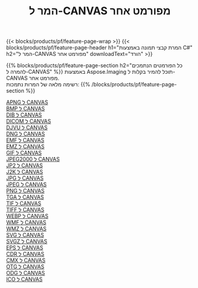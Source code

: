 ﻿---
title: המר ל-CANVAS מפורמט אחר 
weight: 3920
url: /he/net/conversion/to/canvas 
lang: he
langdirlevel: 2
locales: zh-hans,ja,it,ru,de,es,fr,nl,id,lt,pl,pt,vi,tr,ko,zh-hant,ar,hi,th,sv,cs,uk,he
description: באמצעות Aspose.Imaging תוכל להמיר בקלות ל-CANVAS מפורמט אחר
---

{{< blocks/products/pf/feature-page-wrap >}}
{{< blocks/products/pf/feature-page-header h1="המרת קבצי תמונה באמצעות C#" h2="המר ל-CANVAS מפורמט אחר" downloadText="הורד" >}}


{{% blocks/products/pf/feature-page-section  h2="כל הפורמטים הנתמכים להמרה ל-CANVAS" %}}
באמצעות Aspose.Imaging תוכל להמיר בקלות ל-CANVAS מפורמט אחר.
<br/>
רשימה מלאה של המרות נתמכות:
{{% /blocks/products/pf/feature-page-section %}}
<div class="container-fluid productfamilypage bg-gray">
    <div class="convertypes bg-gray agp-content section">
        <div class="container">
		<div class="row other-converters">
		    <div class='col-md-2 other-converter remove-lp remove-rp'><a href="/imaging/he/net/conversion/apng-to-canvas" >APNG ל CANVAS</a></div>
<div class='col-md-2 other-converter remove-lp remove-rp'><a href="/imaging/he/net/conversion/bmp-to-canvas" >BMP ל CANVAS</a></div>
<div class='col-md-2 other-converter remove-lp remove-rp'><a href="/imaging/he/net/conversion/dib-to-canvas" >DIB ל CANVAS</a></div>
<div class='col-md-2 other-converter remove-lp remove-rp'><a href="/imaging/he/net/conversion/dicom-to-canvas" >DICOM ל CANVAS</a></div>
<div class='col-md-2 other-converter remove-lp remove-rp'><a href="/imaging/he/net/conversion/djvu-to-canvas" >DJVU ל CANVAS</a></div>
<div class='col-md-2 other-converter remove-lp remove-rp'><a href="/imaging/he/net/conversion/dng-to-canvas" >DNG ל CANVAS</a></div>
<div class='col-md-2 other-converter remove-lp remove-rp'><a href="/imaging/he/net/conversion/emf-to-canvas" >EMF ל CANVAS</a></div>
<div class='col-md-2 other-converter remove-lp remove-rp'><a href="/imaging/he/net/conversion/emz-to-canvas" >EMZ ל CANVAS</a></div>
<div class='col-md-2 other-converter remove-lp remove-rp'><a href="/imaging/he/net/conversion/gif-to-canvas" >GIF ל CANVAS</a></div>
<div class='col-md-2 other-converter remove-lp remove-rp'><a href="/imaging/he/net/conversion/jpeg2000-to-canvas" >JPEG2000 ל CANVAS</a></div>
<div class='col-md-2 other-converter remove-lp remove-rp'><a href="/imaging/he/net/conversion/jp2-to-canvas" >JP2 ל CANVAS</a></div>
<div class='col-md-2 other-converter remove-lp remove-rp'><a href="/imaging/he/net/conversion/j2k-to-canvas" >J2K ל CANVAS</a></div>
<div class='col-md-2 other-converter remove-lp remove-rp'><a href="/imaging/he/net/conversion/jpg-to-canvas" >JPG ל CANVAS</a></div>
<div class='col-md-2 other-converter remove-lp remove-rp'><a href="/imaging/he/net/conversion/jpeg-to-canvas" >JPEG ל CANVAS</a></div>
<div class='col-md-2 other-converter remove-lp remove-rp'><a href="/imaging/he/net/conversion/png-to-canvas" >PNG ל CANVAS</a></div>
<div class='col-md-2 other-converter remove-lp remove-rp'><a href="/imaging/he/net/conversion/tga-to-canvas" >TGA ל CANVAS</a></div>
<div class='col-md-2 other-converter remove-lp remove-rp'><a href="/imaging/he/net/conversion/tif-to-canvas" >TIF ל CANVAS</a></div>
<div class='col-md-2 other-converter remove-lp remove-rp'><a href="/imaging/he/net/conversion/tiff-to-canvas" >TIFF ל CANVAS</a></div>
<div class='col-md-2 other-converter remove-lp remove-rp'><a href="/imaging/he/net/conversion/webp-to-canvas" >WEBP ל CANVAS</a></div>
<div class='col-md-2 other-converter remove-lp remove-rp'><a href="/imaging/he/net/conversion/wmf-to-canvas" >WMF ל CANVAS</a></div>
<div class='col-md-2 other-converter remove-lp remove-rp'><a href="/imaging/he/net/conversion/wmz-to-canvas" >WMZ ל CANVAS</a></div>
<div class='col-md-2 other-converter remove-lp remove-rp'><a href="/imaging/he/net/conversion/svg-to-canvas" >SVG ל CANVAS</a></div>
<div class='col-md-2 other-converter remove-lp remove-rp'><a href="/imaging/he/net/conversion/svgz-to-canvas" >SVGZ ל CANVAS</a></div>
<div class='col-md-2 other-converter remove-lp remove-rp'><a href="/imaging/he/net/conversion/eps-to-canvas" >EPS ל CANVAS</a></div>
<div class='col-md-2 other-converter remove-lp remove-rp'><a href="/imaging/he/net/conversion/cdr-to-canvas" >CDR ל CANVAS</a></div>
<div class='col-md-2 other-converter remove-lp remove-rp'><a href="/imaging/he/net/conversion/cmx-to-canvas" >CMX ל CANVAS</a></div>
<div class='col-md-2 other-converter remove-lp remove-rp'><a href="/imaging/he/net/conversion/otg-to-canvas" >OTG ל CANVAS</a></div>
<div class='col-md-2 other-converter remove-lp remove-rp'><a href="/imaging/he/net/conversion/odg-to-canvas" >ODG ל CANVAS</a></div>
<div class='col-md-2 other-converter remove-lp remove-rp'><a href="/imaging/he/net/conversion/ico-to-canvas" >ICO ל CANVAS</a></div>
                </div>
        </div>
    </div>
</div>
<br/>

